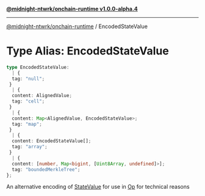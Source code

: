 [**@midnight-ntwrk/onchain-runtime v1.0.0-alpha.4**](../README.md)

***

[@midnight-ntwrk/onchain-runtime](../globals.md) / EncodedStateValue

# Type Alias: EncodedStateValue

```ts
type EncodedStateValue: 
  | {
  tag: "null";
 }
  | {
  content: AlignedValue;
  tag: "cell";
 }
  | {
  content: Map<AlignedValue, EncodedStateValue>;
  tag: "map";
 }
  | {
  content: EncodedStateValue[];
  tag: "array";
 }
  | {
  content: [number, Map<bigint, [Uint8Array, undefined]>];
  tag: "boundedMerkleTree";
};
```

An alternative encoding of [StateValue](../classes/StateValue.md) for use in [Op](Op.md) for
technical reasons

